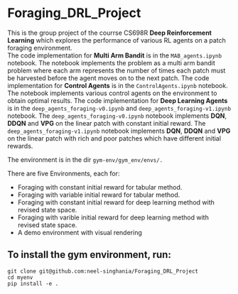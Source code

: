 # Foraging_DRL_Project

This is the group project of the courrse CS698R **Deep Reinforcement Learning** which explores the performance of various RL agents on a patch foraging environment. <br>
The code implementation for **Multi Arm Bandit** is in the `MAB_agents.ipynb` notebook. The notebook implements the problem as a multi arm bandit problem where each arm represents the number of times each patch must be harvested before the agent moves on to the next patch.
The code implementation for **Control Agents** is in the `ControlAgents.ipynb` notebook. The notebook implements various control agents on the environment to obtain optimal results.
The code implementation for **Deep Learning Agents** is in the `deep_agents_foraging-v0.ipynb` and `deep_agents_foraging-v1.ipynb` notebook. The `deep_agents_foraging-v0.ipynb` notebook implements **DQN**, **DDQN** and **VPG** on the linear patch with constant initial reward. The `deep_agents_foraging-v1.ipynb` notebook implements **DQN**, **DDQN** and **VPG** on the linear patch with rich and poor patches which have different initial rewards.



The environment is in the dir `gym-env/gym_env/envs/.`

There are five Environments, each for:
- Foraging with constant initial reward for tabular method.
- Foraging with variable initial reward for tabular method.
- Foraging with constant initial reward for deep learning method with revised state space.
- Foraging with varible initial reward for deep learning method with revised state space.
- A demo environment with visual rendering
 

## To install the gym environment, run:
```
git clone git@github.com:neel-singhania/Foraging_DRL_Project
cd myenv
pip install -e .
```

